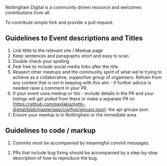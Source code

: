 Nottingham Digital is a community driven resource and welcomes contributions from all.

To contribute simple fork and provide a pull request.

## Guidelines to Event descriptions and Titles

1. Link tittle to the relevant site / Meetup page
2. Keep sentences and paragraphs short and easy to scan
2. Double check your spelling
3. Feel free to include social media links after the title.
4. Respect other meetups and the community spirit of what we're trying to achieve as a collaborative, supportive group of organisers. Refrain from any content that is not in keeping with this aim - if further advice is needed raise a comment in your PR.
5. If your event uses meetup or tito - include details in the PR and your listings will get pulled from there or make a separate PR on [https://github.com/pavlakis/notts-digital/blob/master/app/configs/groups.json]: the api groups json.
6. Ensure your meetup is in Nottingham or the immediate area.

## Guidelines to code / markup 

1. Commits must be accompanied by meaningful commit messages.

2. PRs that include bug fixing should be accompanied by a step-by-step description of how to reproduce the bug.

